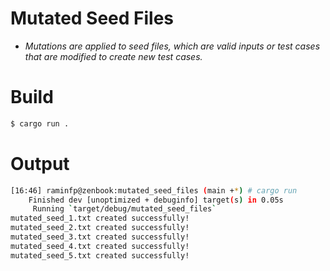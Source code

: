 # Mutated Seed Files

* _Mutations are applied to seed files, which are valid inputs or test cases that are modified to create new test cases._

# Build

```bash
$ cargo run .
```

# Output

```bash
[16:46] raminfp@zenbook:mutated_seed_files (main +*) # cargo run
    Finished dev [unoptimized + debuginfo] target(s) in 0.05s
     Running `target/debug/mutated_seed_files`
mutated_seed_1.txt created successfully!
mutated_seed_2.txt created successfully!
mutated_seed_3.txt created successfully!
mutated_seed_4.txt created successfully!
mutated_seed_5.txt created successfully!

```